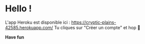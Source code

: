 # Hello !

L'app Heroku est disponible ici : https://cryptic-plains-42585.herokuapp.com/
Tu cliques sur "Créer un compte" et hop 🙂

**Have fun**
